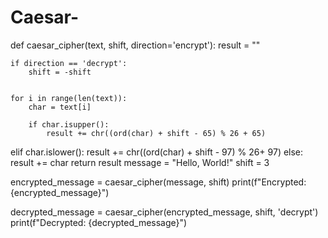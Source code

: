 # Caesar-
def caesar_cipher(text, shift, direction='encrypt'):
    result = ""
    
    if direction == 'decrypt':
        shift = -shift

  
    for i in range(len(text)):
        char = text[i]
    
        if char.isupper():
            result += chr((ord(char) + shift - 65) % 26 + 65)
   elif char.islower():
            result += chr((ord(char) + shift - 97) % 26+ 97) 
   else:
            result += char
    return result
message = "Hello, World!"
shift = 3

encrypted_message = caesar_cipher(message, shift)
print(f"Encrypted: {encrypted_message}")

decrypted_message = caesar_cipher(encrypted_message, shift, 'decrypt')
print(f"Decrypted: {decrypted_message}")
